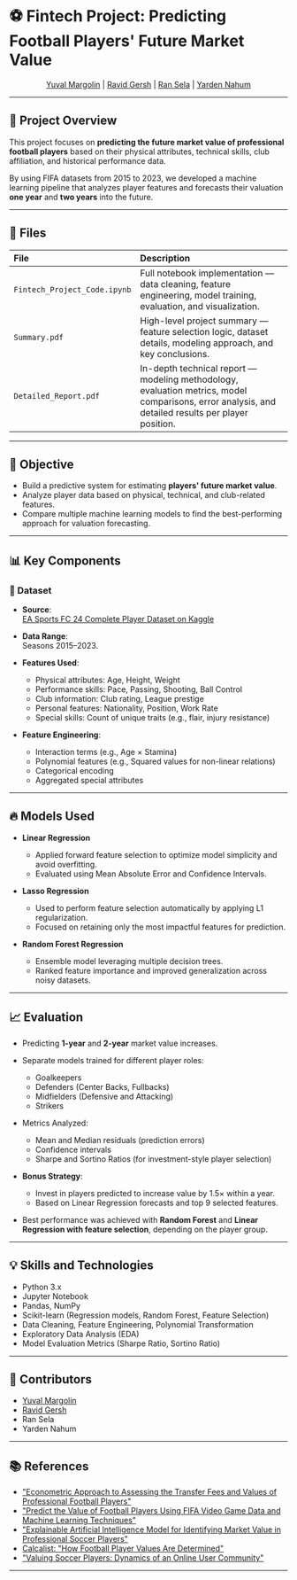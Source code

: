 # ⚽ Fintech Project: Predicting Football Players' Future Market Value

<p align='center'>
  <a href="https://github.com/yuvalmar16">Yuval Margolin</a> | 
  <a href="https://github.com/RavidGersh59">Ravid Gersh</a> | 
  <a href="https://github.com/yourlink-here">Ran Sela</a> | 
  <a href="https://github.com/yourlink-here">Yarden Nahum</a>
</p>

---

## 🧠 Project Overview

This project focuses on **predicting the future market value of professional football players** based on their physical attributes, technical skills, club affiliation, and historical performance data.

By using FIFA datasets from 2015 to 2023, we developed a machine learning pipeline that analyzes player features and forecasts their valuation **one year** and **two years** into the future.

---

## 📁 Files

| File | Description |
|:---|:---|
| `Fintech_Project_Code.ipynb` | Full notebook implementation — data cleaning, feature engineering, model training, evaluation, and visualization. |
| `Summary.pdf` | High-level project summary — feature selection logic, dataset details, modeling approach, and key conclusions. |
| `Detailed_Report.pdf` | In-depth technical report — modeling methodology, evaluation metrics, model comparisons, error analysis, and detailed results per player position. |

---

## 🎯 Objective

- Build a predictive system for estimating **players' future market value**.
- Analyze player data based on physical, technical, and club-related features.
- Compare multiple machine learning models to find the best-performing approach for valuation forecasting.

---

## 📊 Key Components

### 📂 Dataset

- **Source**:  
  [EA Sports FC 24 Complete Player Dataset on Kaggle](https://www.kaggle.com/datasets/stefanoleone992/ea-sports-fc-24-complete-player-dataset)

- **Data Range**:  
  Seasons 2015–2023.

- **Features Used**:  
  - Physical attributes: Age, Height, Weight
  - Performance skills: Pace, Passing, Shooting, Ball Control
  - Club information: Club rating, League prestige
  - Personal features: Nationality, Position, Work Rate
  - Special skills: Count of unique traits (e.g., flair, injury resistance)

- **Feature Engineering**:  
  - Interaction terms (e.g., Age × Stamina)
  - Polynomial features (e.g., Squared values for non-linear relations)
  - Categorical encoding
  - Aggregated special attributes

---

## 🔥 Models Used

- **Linear Regression**
  - Applied forward feature selection to optimize model simplicity and avoid overfitting.
  - Evaluated using Mean Absolute Error and Confidence Intervals.

- **Lasso Regression**
  - Used to perform feature selection automatically by applying L1 regularization.
  - Focused on retaining only the most impactful features for prediction.

- **Random Forest Regression**
  - Ensemble model leveraging multiple decision trees.
  - Ranked feature importance and improved generalization across noisy datasets.

---

## 📈 Evaluation

- Predicting **1-year** and **2-year** market value increases.
- Separate models trained for different player roles:
  - Goalkeepers
  - Defenders (Center Backs, Fullbacks)
  - Midfielders (Defensive and Attacking)
  - Strikers

- Metrics Analyzed:
  - Mean and Median residuals (prediction errors)
  - Confidence intervals
  - Sharpe and Sortino Ratios (for investment-style player selection)

- **Bonus Strategy**:
  - Invest in players predicted to increase value by 1.5× within a year.
  - Based on Linear Regression forecasts and top 9 selected features.

- Best performance was achieved with **Random Forest** and **Linear Regression with feature selection**, depending on the player group.

---

## 💡 Skills and Technologies

- Python 3.x
- Jupyter Notebook
- Pandas, NumPy
- Scikit-learn (Regression models, Random Forest, Feature Selection)
- Data Cleaning, Feature Engineering, Polynomial Transformation
- Exploratory Data Analysis (EDA)
- Model Evaluation Metrics (Sharpe Ratio, Sortino Ratio)

---

## 🤝 Contributors

- [Yuval Margolin](https://github.com/yuvalmar16)
- [Ravid Gersh](https://github.com/RavidGersh59)
- Ran Sela
- Yarden Nahum

---

## 📚 References

- ["Econometric Approach to Assessing the Transfer Fees and Values of Professional Football Players"](https://www.mdpi.com/2227-7099/10/1/4)
- ["Predict the Value of Football Players Using FIFA Video Game Data and Machine Learning Techniques"](https://ieeexplore.ieee.org/document/9721908)
- ["Explainable Artificial Intelligence Model for Identifying Market Value in Professional Soccer Players"](https://arxiv.org/abs/2311.04599)
- [Calcalist: "How Football Player Values Are Determined"](https://www.calcalist.co.il/sport/articles/0,7340,L-3745362,00.html)
- ["Valuing Soccer Players: Dynamics of an Online User Community"](https://www.emerald.com/insight/content/doi/10.1108/AAAJ-05-2022-5824/full/pdf)

---

